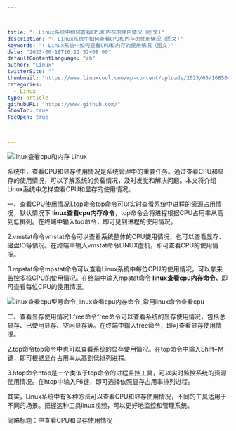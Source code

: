 ```yaml
---



title: "( Linux系统中如何查看CPU和内存的使用情况（图文)"
description: "( Linux系统中如何查看CPU和内存的使用情况（图文)"
keywords: "( Linux系统中如何查看CPU和内存的使用情况（图文)"
date: "2023-06-18T16:22:52+08:00"
defaultContentLanguage: "zh"
author: "Linux"
twitterSite: ""
thumbnail: "https://www.linuxcool.com/wp-content/uploads/2023/05/1685045059352_0.jpg"
categories:
  - Linux
type: article
githubURL: "https://www.github.com/"
ShowToc: true
TocOpen: true



---
```


![linux查看cpu和内存 Linux](https://www.linuxcool.com/wp-content/uploads/2023/05/1685045059352_0.jpg)

系统中，查看CPU和显存使用情况是系统管理中的重要任务。通过查看CPU和显存的使用情况，可以了解系统的负载情况，及时发觉和解决问题。本文将介绍Linux系统中怎样查看CPU和显存的使用情况。

一、查看CPU使用情况1.top命令top命令可以实时查看系统中进程的资源占用情况，默认情况下 **linux查看cpu内存命令**，top命令会将进程根据CPU占用率从高到低排列。在终端中输入top命令，即可见到进程的使用情况。

2.vmstat命令vmstat命令可以查看系统整体的CPU使用情况，也可以查看显存、磁盘IO等情况。在终端中输入vmstat命令LINUX虚机，即可查看CPU的使用情况。

3.mpstat命令mpstat命令可以查看Linux系统中每位CPU的使用情况，可以拿来监控多核CPU的使用情况。在终端中输入mpstat命令 **linux查看cpu内存命令**，即可查看每位CPU的使用情况。

![linux查看cpu型号命令_linux查看cpu内存命令_常用linux命令查看cpu](https://www.linuxcool.com/wp-content/uploads/2023/05/1685045059352_1.jpg)

二、查看显存使用情况1.free命令free命令可以查看系统的显存使用情况，包括总显存、已使用显存、空闲显存等。在终端中输入free命令，即可查看显存使用情况。

2.top命令top命令中也可以查看系统的显存使用情况。在top命令中输入Shift+M键，即可根据显存占用率从高到低排列进程。

3.htop命令htop是一个类似于top命令的进程监控工具，可以实时监控系统的资源使用情况。在htop中输入F6键，即可选择依照显存占用率排列进程。

其实，Linux系统中有多种方法可以查看CPU和显存使用情况，不同的工具适用于不同的场景。把握这种工具linux视频，可以更好地监控和管理系统。

简略标题：中查看CPU和显存使用情况